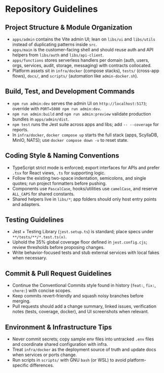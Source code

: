 # Repository Guidelines

## Project Structure & Module Organization
- `apps/admin` contains the Vite admin UI; lean on `libs/ui` and `libs/utils` instead of duplicating patterns inside `src`.
- `apps/main` is the customer-facing shell and should reuse auth and API helpers from `libs/auth` and `libs/api-client`.
- `apps/functions` stores serverless handlers per domain (auth, users, orgs, services, audit, storage, messaging) with contracts collocated.
- Platform assets sit in `infra/docker` (compose stacks), `tests/` (cross-app flows), `docs/`, and `scripts/` (automation like `admin-docker.sh`).

## Build, Test, and Development Commands
- `npm run admin:dev` serves the admin UI on `http://localhost:5173`; override with `PORT=5000 npm run admin:dev`.
- `npm run admin:build` and `npm run admin:preview` validate production bundles in `apps/admin/dist`.
- `npm test` runs the Jest suite across apps and libs; add `-- --coverage` for reports.
- In `infra/docker`, `docker compose up` starts the full stack (apps, ScyllaDB, MinIO, NATS); use `docker compose down -v` to reset state.

## Coding Style & Naming Conventions
- TypeScript strict mode is enforced; export interfaces for APIs and prefer `.tsx` for React views, `.ts` for supporting logic.
- Follow the existing two-space indentation, semicolons, and single quotes; run project formatters before pushing.
- Components use `PascalCase`, hooks/utilities use `camelCase`, and reserve `ALL_CAPS` for shared constants.
- Shared helpers live in `libs/*`; app folders should only host entry points and adapters.

## Testing Guidelines
- Jest + Testing Library (`jest.setup.ts`) is standard; place specs under `**/tests/**/*.test.ts(x)`.
- Uphold the 35% global coverage floor defined in `jest.config.cjs`; review thresholds before proposing changes.
- Write behavior-focused tests and stub external services with local fakes when necessary.

## Commit & Pull Request Guidelines
- Continue the Conventional Commits style found in history (`feat:`, `fix:`, `chore:`) with concise scopes.
- Keep commits revert-friendly and squash noisy branches before merging.
- Pull requests should add a change summary, linked issues, verification notes (tests, coverage, docker), and UI screenshots when relevant.

## Environment & Infrastructure Tips
- Never commit secrets; copy sample env files into untracked `.env` files and coordinate shared configuration with infra.
- Treat `infra/docker` as the deployment source of truth and update docs when services or ports change.
- Run scripts in `scripts/` with GNU `bash` (or WSL) to avoid platform-specific differences.
